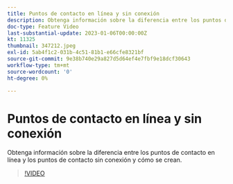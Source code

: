 ```yaml
---
title: Puntos de contacto en línea y sin conexión
description: Obtenga información sobre la diferencia entre los puntos de contacto en línea y los puntos de contacto sin conexión y cómo se crean.
doc-type: Feature Video
last-substantial-update: 2023-01-06T00:00:00Z
kt: 11325
thumbnail: 347212.jpeg
exl-id: 5ab4f1c2-031b-4c51-81b1-e66cfe8321bf
source-git-commit: 9e38b740e29a827d5d64ef4e7fbf9e18dcf30643
workflow-type: tm+mt
source-wordcount: '0'
ht-degree: 0%

---
```


# Puntos de contacto en línea y sin conexión

Obtenga información sobre la diferencia entre los puntos de contacto en línea y los puntos de contacto sin conexión y cómo se crean.

>[!VIDEO](https://video.tv.adobe.com/v/347212/?quality=12&learn=on)
